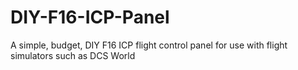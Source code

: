 # DIY-F16-ICP-Panel
A simple, budget, DIY F16 ICP flight control panel for use with flight simulators such as DCS World
